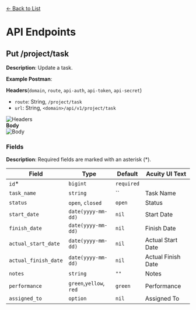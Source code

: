 [<- Back to List](https://github.com/AcuityPPM/APIs/blob/main/endpoints/record.md)

# API Endpoints

## Put /project/task

**Description**: Update a task.

**Example Postman**:

**Headers**(`domain`, `route`, `api-auth`, `api-token`, `api-secret`)

- `route`: String, `/project/task`
- `url`: String, `<domain>/api/v1/project/task`

![Headers](https://github.com/AcuityPPM/APIs/blob/main/img/put_headers.webp)
<br>
**Body**
<br>
![Body](https://github.com/AcuityPPM/APIs/blob/main/img/put_body.webp)

### Fields

**Description**: Required fields are marked with an asterisk (\*).

| Field                | Type                    | Default    | Acuity UI Text     |
| -------------------- | ----------------------- | ---------- | ------------------ |
| `id`\*               | `bigint`                | `required` |                    |
| `task_name`          | `string`                | ``         | Task Name          |
| `status`             | `open`, `closed`        | `open`     | Status             |
| `start_date`         | `date(yyyy-mm-dd)`      | `nil`      | Start Date         |
| `finish_date`        | `date(yyyy-mm-dd)`      | `nil`      | Finish Date        |
| `actual_start_date`  | `date(yyyy-mm-dd)`      | `nil`      | Actual Start Date  |
| `actual_finish_date` | `date(yyyy-mm-dd)`      | `nil`      | Actual Finish Date |
| `notes`              | `string`                | `""`       | Notes              |
| `performance`        | `green`,`yellow`, `red` | `green`    | Performance        |
| `assigned_to`        | `option`                | `nil`      | Assigned To        |
